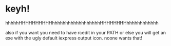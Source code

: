 # keyh!
hhhhhHHHHHHHHHHhhhhhhhhhhhhhhhhhhHHHHHHHHhhhhhhhhhhhh

also if you want you need to have rcedit in your PATH or else you will get an exe with the ugly default iexpress output icon. noone wants that!